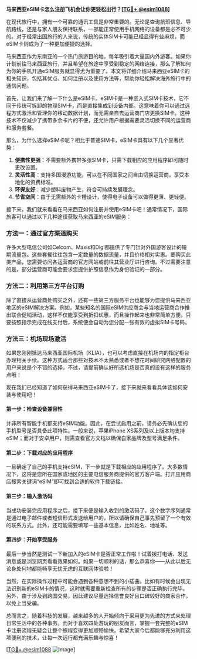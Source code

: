 **马来西亚eSIM卡怎么注册飞机会让你更轻松出行？[[TG💪+ @esim1088](https://t.me/s/esim1088)]**

在现代旅行中，拥有一个可靠的通讯工具是非常重要的。无论是查询航班信息、导航路线，还是与家人朋友保持联系，一部能正常使用手机网络的设备都是必不可少的。对于经常出国旅行的人来说，传统的实体SIM卡可能已经显得有些麻烦，而eSIM卡则成为了一种更加便捷的选择。

马来西亚作为东南亚的一个热门旅游目的地，每年吸引着大量国内外游客。如果你计划前往马来西亚旅行，并且希望在旅途中享受到稳定的网络连接，那么了解如何为你的手机开通eSIM服务就显得尤为重要了。本文将详细介绍马来西亚eSIM卡的相关知识，包括其优点、如何注册以及使用方法等，帮助你轻松解决海外旅行中的通信问题。

首先，让我们来了解一下什么是eSIM卡。eSIM卡是一种嵌入式SIM卡技术，它不同于传统可拆卸的物理SIM卡，而是直接集成到设备内部。这意味着你可以通过远程方式激活和管理你的移动数据计划，而无需亲自去运营商门店更换SIM卡。这种技术不仅减少了携带多余卡片的不便，还允许用户根据需要灵活切换不同的运营商和服务套餐。

那么，为什么选择eSIM卡呢？相比于普通SIM卡，eSIM卡具有以下几个显著优势：

1. **便携性更强**：不需要额外携带多张SIM卡，只需下载相应的应用程序即可随时更改设置。
2. **灵活性高**：支持多国漫游功能，可以在不同国家之间自由切换运营商，享受本地化的资费标准。
3. **环保友好**：减少塑料废物产生，符合可持续发展理念。
4. **节省空间**：由于无需额外的卡槽设计，使得电子设备可以做得更薄、更轻便。

接下来，我们就来看看在马来西亚如何注册并使用eSIM卡吧！通常情况下，国际旅客可以通过以下几种途径获取马来西亚的eSIM服务：

### 方法一：通过官方渠道购买
许多大型电信公司如Celcom、Maxis和Digi都提供了专门针对外国游客设计的短期流量包。这些套餐往往包含一定数量的数据流量，并且价格相对实惠。要购买此类产品，您需要访问各运营商的官方网站或前往其营业厅进行咨询。不过需要注意的是，部分运营商可能会要求您提供护照信息作为身份验证的一部分。

### 方法二：利用第三方平台订购
除了直接从运营商处购买之外，还有一些第三方服务平台也能够为您提供马来西亚地区的eSIM解决方案。例如，某些知名的国际eSIM供应商会与当地运营商合作推出联合促销活动，这样不仅能享受到折扣优惠，而且操作起来也非常简单方便。只要按照指示完成在线支付后，系统便会自动为您分配一张有效的虚拟SIM卡号码。

### 方法三：机场现场激活
如果您刚刚抵达马来西亚国际机场（KLIA），也可以考虑直接在机场内的指定柜台办理相关手续。这种方式适合那些对技术不太熟悉或者不想花时间研究网络配置的用户来说是个不错的选择。不过，请提前确认好所选机场是否真的设有这样的服务点哦！

现在我们已经知道了如何获得马来西亚eSIM卡了，接下来就来看看具体该如何安装与使用吧！

#### 第一步：检查设备兼容性
并非所有智能手机都支持eSIM功能。因此，在尝试启用之前，请务必先确认您的手机型号是否具备此项特性。一般来说，苹果iPhone XS系列及以上版本均支持eSIM；而对于安卓用户，则需查看官方文档以确保自家品牌及型号满足条件。

#### 第二步：下载对应的应用程序
一旦确定了自己的手机支持eSIM，下一步就是下载相应的应用程序了。大多数情况下，这将是您所在国家或地区的主要电信服务商提供的官方客户端。打开应用商店搜索关键词“eSIM”即可找到合适的软件下载链接。

#### 第三步：输入激活码
当成功安装完应用程序之后，接下来便是输入收到的激活码了。这个数字序列通常是通过电子邮件或者短信形式发送给用户的，所以请确保自己事先预留了一个有效的联系方式。此外，还可能需要填写一些基本信息，比如姓名、地址等。

#### 第四步：开始享受服务
最后一步当然是测试一下新加入的eSIM卡是否正常工作啦！试着拨打电话、发送消息或是浏览网页看看效果如何。如果一切顺利的话，那么恭喜你——从此以后无论身处何地都能畅享无忧无虑的互联网体验啦！

当然，在实际操作过程中可能会遇到各种意想不到的小插曲。比如有时候会出现无法识别新的eSIM卡的情况，这时就需要重新检查所有的步骤是否正确执行完毕。另外，由于涉及到跨国交易，因此建议尽量选择信誉良好且口碑较好的商家合作，以免上当受骗。

总而言之，随着科技的发展，越来越多的人开始倾向于采用更为先进的方式来处理日常生活中的各种事务。而对于喜欢四处游玩的朋友而言，掌握一套完整的eSIM卡注册流程无疑会让整个旅程变得更加顺畅愉快。希望大家今后都能够充分利用这项便利的技术，让每一次远行都充满乐趣与惊喜！

[[TG💪+ @esim1088](https://t.me/s/esim1088) ![Image](https://i.postimg.cc/4NQfJmqS/Snipaste-2025-05-13-00-14-12.png)]